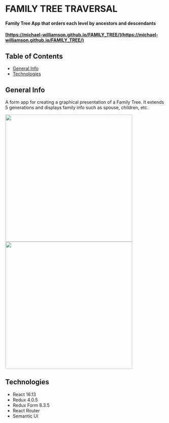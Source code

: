 #       FAMILY TREE TRAVERSAL                                                                 

#### Family Tree App that orders each level by ancestors and descendants




#### [https://michael-williamson.github.io/FAMILY_TREE/](https://michael-williamson.github.io/FAMILY_TREE/)




## Table of Contents

* [General Info](#general-info)
* [Technologies](#technologies)


## General Info

A form app for creating a graphical presentation of a Family Tree.  It extends 5 generations
and displays family info such as spouse, children, etc.  


<img src="https://github.com/michael-williamson/FAMILY_TREE/blob/master/demoGifs/family_tree_form.gif" width="400">
<img src="https://github.com/michael-williamson/FAMILY_TREE/blob/master/demoGifs/family_tree_tree.gif" width="400">



## Technologies 

* React 16.13
* Redux 4.0.5
* Redux Form 8.3.5
* React Router
* Semantic UI 



   